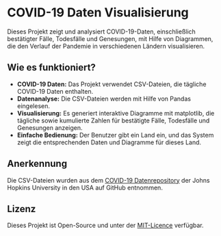 # COVID-19 Daten Visualisierung
Dieses Projekt zeigt und analysiert COVID-19-Daten, einschließlich bestätigter Fälle, Todesfälle und Genesungen, mit Hilfe von Diagrammen, die den Verlauf der Pandemie in verschiedenen Ländern visualisieren.

## Wie es funktioniert?
- **COVID-19 Daten:** Das Projekt verwendet CSV-Dateien, die tägliche COVID-19 Daten enthalten.
- **Datenanalyse:** Die CSV-Dateien werden mit Hilfe von Pandas eingelesen.
- **Visualisierung:** Es generiert interaktive Diagramme mit matplotlib, die tägliche sowie kumulierte Zahlen für bestätigte Fälle, Todesfälle und Genesungen anzeigen.
- **Einfache Bedienung:** Der Benutzer gibt ein Land ein, und das System zeigt die entsprechenden Daten und Diagramme für dieses Land.

## Anerkennung
Die CSV-Dateien wurden aus dem [COVID-19 Datenrepository](https://github.com/CSSEGISandData/COVID-19) der Johns Hopkins University in den USA auf GitHub entnommen.

## Lizenz
Dieses Projekt ist Open-Source und unter der [MIT-Licence](https://opensource.org/license/MIT) verfügbar.
